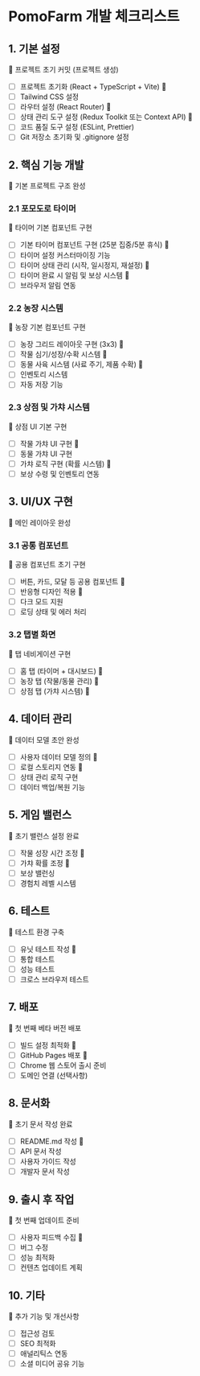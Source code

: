 # PomoFarm 개발 체크리스트

## 1. 기본 설정

🔵 프로젝트 초기 커밋 (프로젝트 생성)

- [ ] 프로젝트 초기화 (React + TypeScript + Vite) 🔵
- [ ] Tailwind CSS 설정
- [ ] 라우터 설정 (React Router) 🔵
- [ ] 상태 관리 도구 설정 (Redux Toolkit 또는 Context API) 🔵
- [ ] 코드 품질 도구 설정 (ESLint, Prettier)
- [ ] Git 저장소 초기화 및 .gitignore 설정

## 2. 핵심 기능 개발

🔵 기본 프로젝트 구조 완성

### 2.1 포모도로 타이머

🔵 타이머 기본 컴포넌트 구현

- [ ] 기본 타이머 컴포넌트 구현 (25분 집중/5분 휴식) 🔵
- [ ] 타이머 설정 커스터마이징 기능
- [ ] 타이머 상태 관리 (시작, 일시정지, 재설정) 🔵
- [ ] 타이머 완료 시 알림 및 보상 시스템 🔵
- [ ] 브라우저 알림 연동

### 2.2 농장 시스템

🔵 농장 기본 컴포넌트 구현

- [ ] 농장 그리드 레이아웃 구현 (3x3) 🔵
- [ ] 작물 심기/성장/수확 시스템 🔵
- [ ] 동물 사육 시스템 (사료 주기, 제품 수확) 🔵
- [ ] 인벤토리 시스템
- [ ] 자동 저장 기능

### 2.3 상점 및 가챠 시스템

🔵 상점 UI 기본 구현

- [ ] 작물 가챠 UI 구현 🔵
- [ ] 동물 가챠 UI 구현
- [ ] 가챠 로직 구현 (확률 시스템) 🔵
- [ ] 보상 수령 및 인벤토리 연동

## 3. UI/UX 구현

🔵 메인 레이아웃 완성

### 3.1 공통 컴포넌트

🔵 공용 컴포넌트 초기 구현

- [ ] 버튼, 카드, 모달 등 공용 컴포넌트 🔵
- [ ] 반응형 디자인 적용 🔵
- [ ] 다크 모드 지원
- [ ] 로딩 상태 및 에러 처리

### 3.2 탭별 화면

🔵 탭 네비게이션 구현

- [ ] 홈 탭 (타이머 + 대시보드) 🔵
- [ ] 농장 탭 (작물/동물 관리) 🔵
- [ ] 상점 탭 (가챠 시스템) 🔵

## 4. 데이터 관리

🔵 데이터 모델 초안 완성

- [ ] 사용자 데이터 모델 정의 🔵
- [ ] 로컬 스토리지 연동 🔵
- [ ] 상태 관리 로직 구현
- [ ] 데이터 백업/복원 기능

## 5. 게임 밸런스

🔵 초기 밸런스 설정 완료

- [ ] 작물 성장 시간 조정 🔵
- [ ] 가챠 확률 조정 🔵
- [ ] 보상 밸런싱
- [ ] 경험치 레벨 시스템

## 6. 테스트

🔵 테스트 환경 구축

- [ ] 유닛 테스트 작성 🔵
- [ ] 통합 테스트
- [ ] 성능 테스트
- [ ] 크로스 브라우저 테스트

## 7. 배포

🔵 첫 번째 베타 버전 배포

- [ ] 빌드 설정 최적화 🔵
- [ ] GitHub Pages 배포 🔵
- [ ] Chrome 웹 스토어 출시 준비
- [ ] 도메인 연결 (선택사항)

## 8. 문서화

🔵 초기 문서 작성 완료

- [ ] README.md 작성 🔵
- [ ] API 문서 작성
- [ ] 사용자 가이드 작성
- [ ] 개발자 문서 작성

## 9. 출시 후 작업

🔵 첫 번째 업데이트 준비

- [ ] 사용자 피드백 수집 🔵
- [ ] 버그 수정
- [ ] 성능 최적화
- [ ] 컨텐츠 업데이트 계획

## 10. 기타

🔵 추가 기능 및 개선사항

- [ ] 접근성 검토
- [ ] SEO 최적화
- [ ] 애널리틱스 연동
- [ ] 소셜 미디어 공유 기능
